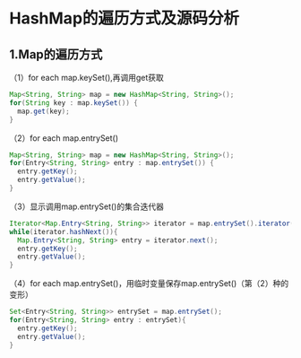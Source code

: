 # HashMap的遍历方式及源码分析

## 1.Map的遍历方式
（1）for each map.keySet(),再调用get获取
```java
Map<String, String> map = new HashMap<String, String>();
for(String key : map.keySet()) {
  map.get(key);
}
```
（2）for each map.entrySet()
```java
Map<String, String> map = new HashMap<String, String>();
for(Entry<String, String> entry : map.entrySet()) {
  entry.getKey();
  entry.getValue();
}
```
（3）显示调用map.entrySet()的集合迭代器
```java
Iterator<Map.Entry<String, String>> iterator = map.entrySet().iterator();
while(iterator.hashNext()){
  Map.Entry<String, String> entry = iterator.next();
  entry.getKey();
  entry.getValue();
}
```
（4）for each map.entrySet()，用临时变量保存map.entrySet()（第（2）种的变形）
```java
Set<Entry<String, String>> entrySet = map.entrySet();
for(Entry<String, String> entry : entrySet){
  entry.getKey();
  entry.getValue();
}
```
